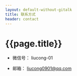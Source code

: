 ```yaml
---
layout: default-without-gitalk
title: 联系方式
header: contact
---
```


# {{page.title}}

* 微信号： liucong-01

* 邮箱： liucong0901@qq.com